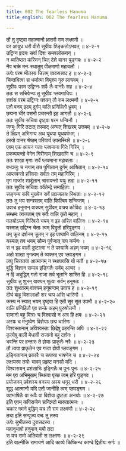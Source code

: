 ```yaml
---
title: 002 The fearless Hanuma
title_english: 002 The fearless Hanuma

---
```

<div class="audioEmbed"  caption="श्रीराम-हरिसीताराममूर्ति-घनपाठिभ्यां वचनम्" src="https://archive.org/download/Ramayana-recitation-Sriram-harisItArAmamUrti-Ghanapaati-v2/Kanda_4/Kanda_4_KSK-002-Bhikshu_Rupena_Hanumad_Aagamanam.mp3"></div>

तौ तु दृष्ट्वा महात्मानौ भ्रातरौ राम लक्ष्मणौ ।  
वर आयुध धरौ वीरौ सुग्रीवः श्ङ्कितोऽभवत् ॥ ४-२-१  
उद्विग्न हृदयः सर्वा दिशः समवलोकयन् ।  
न व्यतिष्ठत कस्मिन् चित् देशे वानर पुङ्गवः ॥ ४-२-२  
नैव चक्रे मनः स्थातुम् वीक्षमाणो महाबलौ ।  
कपेः परम भीतस्य चित्तम् व्यवससाद ह ॥ ४-२-३  
चिन्तयित्वा स धर्मात्मा विमृश्य गुरु लाघवम् ।  
सुग्रीवः परम उद्विग्नः सर्वैः तैः वानरैः सह ॥ ४-२-४  
ततः स सचिवेभ्यः तु सुग्रीवः प्लवगाधिपः ।  
शशंस परम उद्विग्नः पश्यन् तौ राम लक्ष्मणौ ॥ ४-२-५  
एतौ वनम् इदम् दुर्गम् वालि प्रणिहितौ ध्रुवम् ।  
छद्मना चीर वसनौ प्रचरन्तौ इह आगतौ ॥ ४-२-६  
ततः सुग्रीव सचिवा दृष्ट्वा परम धन्विनौ ।  
जग्मुः गिरि तटात् तस्माद् अन्यत् शिखरम् उत्तमम् ॥ ४-२-७  
ते क्षिप्रम् अभिगम्य अथ यूथपा यूथपर्षभम् ।  
हरयो वानर श्रेष्ठम् परिवार्य उपतस्थिरे ॥ ४-२-८  
एवम् एक आयन गताः प्लवमाना गिरेः गिरिम् ।  
प्रकम्पयन्तो वेगेन गिरीणाम् शिखराणि च ॥ ४-२-९  
ततः शाखा मृगाः सर्वे प्लवमाना महाबलाः ।  
बभञ्जुः च नगान् तत्र पुष्पितान् दुर्गम् आश्रितान् ॥ ४-२-१०  
आप्लवन्तो हरिवराः सर्वतः तम् महागिरिम् ।  
मृग मार्जार शार्दूलान् त्रासयन्तो ययुः तदा ॥ ४-२-११  
ततः सुग्रीव सचिवाः पर्वतेन्द्रे समाहिताः ।  
सङ्गम्य कपि मुख्येन सर्वे प्राञ्जलयः स्थिताः ॥ ४-२-१२  
ततः तु भय सन्त्रस्तम् वालि किल्बिष शन्कितम् ।  
उवाच हनुमान् वाक्यम् सुग्रीवम् वाक्य कोविदः ॥ ४-२-१३  
सम्भ्रमः त्यजताम् एष सर्वैः वालि कृते महान् ।  
मलयोऽयम् गिरिवरो भयम् न इह अस्ति वालिनः ॥ ४-२-१४  
यस्मात् उद्विग्न चेताः त्वम् विद्रुतो हरिपुङ्गव ।  
तम् क्रूर दर्शनम् क्रूरम् न इह पश्यामि वालिनम् ॥ ४-२-१५  
यस्मात् तव भयम् सौम्य पूर्वजात् पाप कर्मणः ।  
स न इह वाली दुष्टात्मा न ते पश्यामि अहम् भयम् ॥ ४-२-१६  
अहो शाखा मृगत्वम् ते व्यक्तम् एव प्लवङ्गम ।  
लघु चित्ततया आत्मानम् न स्थापयसि यो मतौ ॥ ४-२-१७  
बुद्धि विज्ञान सम्पन्न इङ्गितैः सर्वम् आचर ।  
न हि अबुद्धिम् गतो राजा सर्व भूतानि शास्ति हि ॥ ४-२-१८  
सुग्रीवः तु शुभम् वाक्यम् श्रुत्वा सर्वम् हनूमतः ।  
ततः शुभतरम् वाक्यम् हनूमन्तम् उवाच ह ॥ ४-२-१९  
दीर्घ बाहू विशालाक्षौ शर चाप असि धारिणौ ।  
कस्य न स्यात् भयम् दृष्ट्वा हि एतौ सुर सुत उपमौ ॥ ४-२-२०  
वालि प्रणिहितौ एव शन्के अहम् पुरुषोत्तमौ ।  
राजानो बहु मित्राः च विश्वासो न अत्र हि क्षमः ॥ ४-२-२१  
अरयः च मनुष्येण विज्ञेयाः छद्म चारिणः ।  
विश्वस्तानाम् अविश्वस्ताः छिद्रेषु प्रहरन्ति अपि ॥ ४-२-२२  
कृत्येषु वाली मेधावी राजानो बहु दर्शनः ।  
भवन्ति पर हन्तारः ते ज्ञेयाः प्राकृतैः नरैः ॥ ४-२-२३  
तौ त्वया प्राकृतेन एव गत्वा ज्ञेयौ प्लवङ्गम ।  
इङ्गितानाम् प्रकारैः च रूपव्या भाषणेन च ॥ ४-२-२४  
लक्षयस्व तयोः भावम् प्रहृष्ट मनसौ यदि ।  
विश्वासयन् प्रशंसाभिः इङ्गितैः च पुनः पुनः ॥ ४-२-२५  
मम एव अभिमुखम् स्थित्वा पृच्छ त्वम् हरि पुङ्गव ।  
प्रयोजनम् प्रवेशस्य वनस्य अस्य धनुर् धरौ ॥ ४-२-२६  
शुद्ध आत्मानौ यदि एतौ जानीहि त्वम् प्लवङ्गम ।  
व्याभाषितैः वा रूपैः वा विज्ञेया दुष्टता अनयोः ॥ ४-२-२७  
इति एवम् कपिराजेन सन्दिष्टो मारुतात्मजः ।  
चकार गमने बुद्धिम् यत्र तौ राम लक्ष्मणौ ॥ ४-२-२८  
तथा इति सम्पूज्य वचः तु तस्य  
कपेः सुभीतस्य दुरासदस्य ।  
महानुभावो हनुमान् ययौ तदा  
स यत्र रामो अतिबली स लक्ष्मणः ॥ ४-२-२९  
इति वाल्मीकि रामायणे आदि काव्ये किष्किन्ध काण्दे द्वितीयः सर्गः ॥